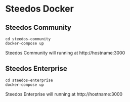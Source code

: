 # Steedos Docker

## Steedos Community 

```shell
cd steedos-community
docker-compose up
```

Steedos Community will running at http://hostname:3000

## Steedos Enterprise 

```shell
cd steedos-enterprise
docker-compose up
```

Steedos Enterprise will running at http://hostname:3000